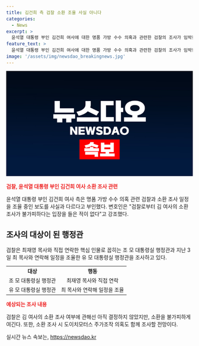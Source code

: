 ```yaml
---
title: 김건희 측 검찰 소환 조율 사실 아니다
categories:
  - News
excerpt: >
  윤석열 대통령 부인 김건희 여사에 대한 명품 가방 수수 의혹과 관련한 검찰의 조사가 임박한 것으로 알려졌지만, 김 여사 측은 해당 보도를 사실과 다르다고 부인했다. 검찰은 행정관들을 조사하면서 김 여사의 소환 조사 여부에 관한 결정을 아직 내리지 않았지만, 소환은 불가피할 것으로 예상되고 있다. 이에 관련한 수사는 상당히 진척된 상태이며, 도이치모터스 주가조작 의혹 또한 함께 조사될 전망이다.
feature_text: >
  윤석열 대통령 부인 김건희 여사에 대한 명품 가방 수수 의혹과 관련한 검찰의 조사가 임박한 것으로 알려졌지만, 김 여사 측은 해당 보도를 사실과 다르다고 부인했다. 검찰은 행정관들을 조사하면서 김 여사의 소환 조사 여부에 관한 결정을 아직 내리지 않았지만, 소환은 불가피할 것으로 예상되고 있다. 이에 관련한 수사는 상당히 진척된 상태이며, 도이치모터스 주가조작 의혹 또한 함께 조사될 전망이다.
image: '/assets/img/newsdao_breakingnews.jpg'
---
```


<p><img src="/assets/img/newsdao_breakingnews.jpg" alt="bookingtag 속보" /></p>

<p><b><span style="color: #ee2323;">검찰, 윤석열 대통령 부인 김건희 여사 소환 조사 관련</span></b></p>

<p data-ke-size="size16">윤석열 대통령 부인 김건희 여사 측은 명품 가방 수수 의혹 관련 검찰과 소환 조사 일정을 조율 중인 보도를 사실과 다르다고 부인했다. 변호인은 "검찰로부터 김 여사의 소환 조사가 불가피하다는 입장을 들은 적이 없다"고 강조했다.</p>

<h2 data-ke-size="size26">조사의 대상이 된 행정관</h2>

<p data-ke-size="size16">검찰은 최재영 목사와 직접 연락한 핵심 인물로 꼽히는 조 모 대통령실 행정관과 지난 3일 최 목사와 연락해 일정을 조율한 유 모 대통령실 행정관을 조사하고 있다.</p>

<table>
    <tr>
        <td style="text-align: center; height: 17px;"><b>대상</b></td>
        <td style="text-align: center; height: 17px;"><b>행동</b></td>
    </tr>
    <tr>
        <td style="text-align: center; height: 17px;">조 모 대통령실 행정관</td>
        <td style="text-align: center; height: 17px;">최재영 목사와 직접 연락</td>
    </tr>
    <tr>
        <td style="text-align: center; height: 17px;">유 모 대통령실 행정관</td>
        <td style="text-align: center; height: 17px;">최 목사와 연락해 일정을 조율</td>
    </tr>
</table>

<p><b><span style="color: #ee2323;">예상되는 조사 내용</span></b></p>

<p data-ke-size="size16">검찰은 김 여사의 소환 조사 여부에 관해선 아직 결정하지 않았지만, 소환을 불가피하게 여긴다. 또한, 소환 조사 시 도이치모터스 주가조작 의혹도 함께 조사할 전망이다.</p>
실시간 뉴스 속보는, <a href="https://newsdao.kr" rel="dofollow">https://newsdao.kr</a>


